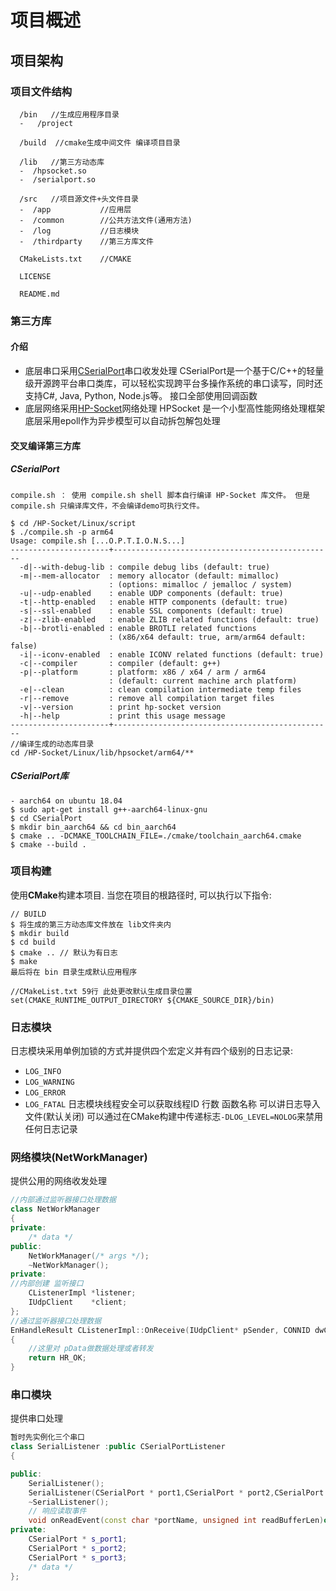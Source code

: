 # 项目概述
## 项目架构
### 项目文件结构
``` DIR
  /bin   //生成应用程序目录
  -   /project  

  /build  //cmake生成中间文件 编译项目目录

  /lib   //第三方动态库
  -  /hpsocket.so
  -  /serialport.so
  
  /src   //项目源文件+头文件目录
  -  /app           //应用层
  -  /common        //公共方法文件(通用方法)
  -  /log           //日志模块
  -  /thirdparty    //第三方库文件

  CMakeLists.txt    //CMAKE

  LICENSE

  README.md
```
### 第三方库
#### 介绍
+ 底层串口采用[CSerialPort](https://github.com/itas109/CSerialPort)串口收发处理 
CSerialPort是一个基于C/C++的轻量级开源跨平台串口类库，可以轻松实现跨平台多操作系统的串口读写，同时还支持C#, Java, Python, Node.js等。
接口全部使用回调函数
+ 底层网络采用[HP-Socket](https://github.com/ldcsaa/HP-Socket)网络处理
HPSocket 是一个小型高性能网络处理框架底层采用epoll作为异步模型可以自动拆包解包处理
#### 交叉编译第三方库
##### CSerialPort
```console
compile.sh ： 使用 compile.sh shell 脚本自行编译 HP-Socket 库文件。 但是 compile.sh 只编译库文件，不会编译demo可执行文件。

$ cd /HP-Socket/Linux/script
$ ./compile.sh -p arm64
Usage: compile.sh [...O.P.T.I.O.N.S...]
----------------------+-------------------------------------------------
  -d|--with-debug-lib : compile debug libs (default: true)
  -m|--mem-allocator  : memory allocator (default: mimalloc)
                      : (options: mimalloc / jemalloc / system)
  -u|--udp-enabled    : enable UDP components (default: true)
  -t|--http-enabled   : enable HTTP components (default: true)
  -s|--ssl-enabled    : enable SSL components (default: true)
  -z|--zlib-enabled   : enable ZLIB related functions (default: true)
  -b|--brotli-enabled : enable BROTLI related functions
                      : (x86/x64 default: true, arm/arm64 default: false)
  -i|--iconv-enabled  : enable ICONV related functions (default: true)
  -c|--compiler       : compiler (default: g++)
  -p|--platform       : platform: x86 / x64 / arm / arm64
                      : (default: current machine arch platform)
  -e|--clean          : clean compilation intermediate temp files
  -r|--remove         : remove all compilation target files
  -v|--version        : print hp-socket version
  -h|--help           : print this usage message
----------------------+-------------------------------------------------
//编译生成的动态库目录
cd /HP-Socket/Linux/lib/hpsocket/arm64/**
```
##### CSerialPort库
```console
- aarch64 on ubuntu 18.04
$ sudo apt-get install g++-aarch64-linux-gnu
$ cd CSerialPort
$ mkdir bin_aarch64 && cd bin_aarch64
$ cmake .. -DCMAKE_TOOLCHAIN_FILE=./cmake/toolchain_aarch64.cmake
$ cmake --build .
```

### 项目构建

使用**CMake**构建本项目.
当您在项目的根路径时, 可以执行以下指令:

```console
// BUILD
$ 将生成的第三方动态库文件放在 lib文件夹内
$ mkdir build
$ cd build
$ cmake .. // 默认为有日志
$ make
最后将在 bin 目录生成默认应用程序

//CMakeList.txt 59行 此处更改默认生成目录位置
set(CMAKE_RUNTIME_OUTPUT_DIRECTORY ${CMAKE_SOURCE_DIR}/bin)
```
### 日志模块
日志模块采用单例加锁的方式并提供四个宏定义并有四个级别的日志记录:
+ `LOG_INFO`
+ `LOG_WARNING`
+ `LOG_ERROR`
+ `LOG_FATAL`
日志模块线程安全可以获取线程ID 行数 函数名称 可以讲日志导入文件(默认关闭)
可以通过在CMake构建中传递标志`-DLOG_LEVEL=NOLOG`来禁用任何日志记录
### 网络模块(NetWorkManager)
提供公用的网络收发处理
```CPP
//内部通过监听器接口处理数据
class NetWorkManager
{
private:
	/* data */
public:
	NetWorkManager(/* args */);
	~NetWorkManager();
private:
//内部创建 监听接口
	CListenerImpl *listener;
    IUdpClient    *client;
};
//通过监听器接口处理数据
EnHandleResult CListenerImpl::OnReceive(IUdpClient* pSender, CONNID dwConnID, const BYTE* pData, int iLength)
{  
    //这里对 pData做数据处理或者转发
    return HR_OK;
}
```
### 串口模块
提供串口处理
```CPP
暂时先实例化三个串口
class SerialListener :public CSerialPortListener
{

public:
    SerialListener();
    SerialListener(CSerialPort * port1,CSerialPort * port2,CSerialPort * port3);
    ~SerialListener();
    // 响应读取事件
    void onReadEvent(const char *portName, unsigned int readBufferLen)override;
private:
    CSerialPort * s_port1;
    CSerialPort * s_port2;
    CSerialPort * s_port3;
    /* data */
};
```










